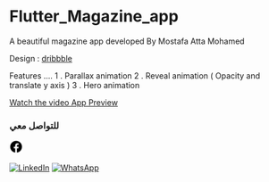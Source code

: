 # Flutter_Magazine_app
A beautiful magazine app developed By Mostafa Atta Mohamed


Design : [dribbble](https://dribbble.com/shots/6220712-Mood-Mobile)

Features ....
1 . Parallax animation
2 . Reveal animation ( Opacity and translate y axis )
3 . Hero animation



[Watch the video App Preview ]([https://github.com/yourusername/yourrepository/blob/main/example.mp4?raw=true](https://github.com/Mostafa3tta/Flutter_Magazine_app/blob/main/project_preview.mp4))




### للتواصل معي


<a href="https://www.facebook.com/mostafa.atta.9085">
  <img src="https://github.com/Mostafa3tta/Flutter_Magazine_app/blob/main/facebook.svg" alt="Facebook" width="24" height="24"/>
</a>




[![LinkedIn](https://example.com/path_to_linkedin_icon.png)]([https://linkedin.com/in/yourprofile](https://www.linkedin.com/in/mostafa-atta-5949581a2/))
[![WhatsApp](https://example.com/path_to_whatsapp_icon.png)]([whatsapp://send?phone=+1234567890](https://wsend.co/201062947371))
